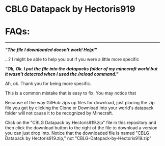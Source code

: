 # CBLG Datapack by Hectoris919


# FAQs:
---

***"The file I downloaded doesn't work! Help!"***

...? I might be able to help you out if you were a little more specific

 ***"Ok, Ok. I put the file into the datapacks folder of my minecraft world but it wasn't detected when I used the /reload command."***

Ah, ok. Thank you for being more specific.

This is a common mistake that is easy to fix. You may notice that 

Because of the way GitHub zips up files for download, just placing the zip file you get by clicking the Clone or Download into your world's datapack folder will not cause it to be recognized by Minecraft.

Click on the "CBLG Datapack by Hectoris919.zip" file in this repository and then click the download button to the right of the file to download a version you can just drop into. Notice that the downloaded file is named "CBLG Datapack by Hectoris919.zip," not "CBLG-Datapack-by-Hectoris919.zip"
